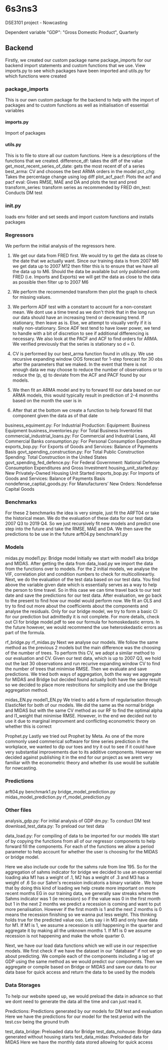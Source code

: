 # 6s3ns3
DSE3101 project - Nowcasting

Dependent variable
"GDP": "Gross Domestic Product", Quarterly

## Backend 
Firstly, we created our custom package name package_imports for our backend import statements and custom functions that we use. View imports.py to see which packages have been imported and utils.py for which functions were created

### package_imports
This is our own custom package for the backend to help with the import of packages and to custom functions as well as initialisation of essential variables

#### imports.py
Import of packages

#### utils.py
This is to file to store all our custom functions. Here is a descriptions of the functions that we created.
difference_df: takes the diff of the value
get_most_recent_series_of_date: gets the most recent df of a series
best_arma: CV and chooses the best ARMA orders in the model
pct_chg: Takes the percentage change using log diff
plot_acf_pacf: Plots the acf and pacf
eval: Gives RMSE, MAE and DA and plots the test and pred
transform_series: transform series as recommended by FRED
dm_test: Conducts DM test

### __init__.py
loads env folder and set seeds and import custom functions and installs packages

### Regressors
We perform the initial analysis of the regressors here. 
1. We get our data from FRED first. We would try to get the data as close to the date that we actually want. Since our training data is from 2007 M6 we get data up to 2007 M12 then filter this is to ensure that we have all the data up to M6. Should the data be available but only published onto FRED (i.e. Imports and Exports) we will get the data as close to the data as possible then filter up to 2007 M6

2. We perform the recommended transform then plot the graph to check for missing values. 

3. We perform ADF test with a constant to account for a non-constant mean. We dont use a time trend as we don't think that in the long run our data should have an increasing trend or decreasing trend. If stationary, then leave as is. Else, we attempt to visually verify if it is really non-stationary. Since ADF test tend to have lower power, we tend to handle with a bit of discretion to see if additional differencing is necessary. We also look at the PACF and ACF to find orders for ARMA. We verified previously that the series is stationary so d = 0.

4. CV is performed by our best_arma function found in utils.py. We use recursive expanding window OOS forecast for 1-step forecast for 30 obs after the parameters that we maked. In the event that there is not enough data we may choose to reduce the number of observations or to reduce the (p, q) to deviate from the ACF and PACF found by our models.

5. We then fit an ARMA model and try to forward fill our data based on our ARMA models, this would typically result in prediction of 2-4 monmths based on the month the user is in

6. After that at the bottom we create a function to help forward fill that component given the data as of that date

business_equiment.py: For Industrial Production: Equipment: Business Equipment
business_inventories.py: For Total Business Inventories
commercial_industrial_loans.py: For Commercial and Industrial Loans, All Commercial Banks
consumption.py: For Personal Consumption Expenditure
exports_bop.py: For Exports of Goods and Services: Balance of Payments Basis
govt_spending_construction.py: For Total Public Construction Spending: Total Construction in the United States
govt_spending_fed_defence.py: For Federal Government: National Defense Consumption Expenditures and Gross Investment
housing_unit_started.py: New Privately-Owned Housing Unit Started
imports_bop.py: For Imports of Goods and Services: Balance of Payments Basis
nondefense_captial_goods.py: For Manufacturers’ New Orders: Nondefense Capital Goods

### Benchmarks
For these 2 benchmarks the idea is very simple, just fit the ARFT04 or take the historical mean.
We do the evaluation of these data for our test data 2007 Q3 to 2019 Q4. So we just recursively fit new models and predict one step into the future and take the RMSE, MAE and DA.
We then save the predictions to be use in the future
arft04.py
benchmark1.py

### Models
midas.py
model1.py: Bridge model
Initially we start with model1 aka bridge and MIDAS. After getting the data from data_load.py we import the data from the functions over to models. For the 2 initial models, we analyse the VIF, correlation plot and condition numbers to check for multicollineartiy. Next, we do the evaluation of the test data based on our test data. You find above the variable given date which is essentially serves as a way to help the person to time travel. So in this case we can time travel back to our test date and save the predictions for our test data. After evaluation, we go back to the present to find how our model would perform now. We fit an OLS and try to find out more about the coefficients about the components and analyse the residuals. Only for our bridge model, we try to form a basic CI for our prediction but admittedly it is not complete. For more details, check out CI for bridge model.pdf to see our formula for homoskedastic errors. In the future however, we would recommend the use heteroskedastic errors as part of the formula.

rf_bridge.py
rf_midas.py
Next we analyse our models. We follow the same method as the previous 2 models but the main difference was the choosing of the number of trees. To perform this CV, we adopt a similar method to our evaluation and CV. Given our test data, which is up to 2007 Q3, we hold out the last 30 observations and run recurive expanding window CV to find the number of trees that minimise RMSE. Then we evaluate and save predictions. We tried both ways of aggregation, both the way we aggregate for MIDAS and Bridge but decided found actually both have the same result so we decided to place more restrcitions for simplicity and use the Bridge aggregation method. 

midas_EN.py
model1_EN.py
We tried to add a form of regularisation through ElasticNet for both of our models. We did the same as the normal bridge and MIDAS but with the same CV method as our RF to find the optimal alpha and l1_weight that minimise RMSE. However, in the end we decided not to use it due to marginal improvment and conflicting econometric theory on whether this is correct

Prophet.py
Lastly we tried out Prophet by Meta. As one of the more commonly used commerical software for time series prediction in the workplace, we wanted to dip our toes and try it out to see if it could have very substantial improvements due to its additive components. However we decided against publishing it in the end for our project as we arent very familiar with the econometric theory and whether its use would be suitable for nowcasting.


### Predictions
arft04.py
benchmark1.py
bridge_model_prediction.py
midas_model_prediction.py
rf_model_prediction.py

### Other files
analysis_gdp.py: For initial analysis of GDP
dm.py: To conduct DM test
download_test_data.py: To preload our test data

data_load.py: For compiling of data to be imported for our models
We start of by copying the functions from all of our regressor components to help forward fill the components. For each of the functions we allow a period parameter to help account for whether the user is choosing for the MIDAS or bridge model.

Here we also include our code for the sahms rule from line 195.
So for the aggregation of sahms indicator for bridge we decided to use an exponential loading aka M1 has a weight of .1, M2 has a weight of .3 and M3 has a weight of .6 So our Sahm's recession indicatoris a binary variable . We hope that by doing this kind of loading we help create more important on more recent months EG in our training data, we generally saw streaks where the Sahms indicator was 1 (ie recession) so if the value was 0 in the first month but 1 in the next 2 months we predict a recession is coming and want to put more penalisation. However if the first month is 1 and the next 2 months is 0 means the recession finishing so we wanna put less weight. This thinking holds true for the predicted value oso. Lets say i in M3 and only have data for M1. If M1 is 1, we assume a recession is still happening in the quarter and aggregate it by making all the unknown months 1. If M1 is 0 we assume recession is not happening and make the whole quarter 0.

Next, we have our load data functions which we will use in our respective models. We first check if we have the dataset in our "database" if not we go about predicting. We compile each of the components including a lag of GDP using the same method as we would predict our components. Then we aggregate or compile based on Bridge or MIDAS and save our data to our data base for quick access and return the data to be used by the models

### Data Storages
To help our website speed up, we would preload the data in advance so that we dont need to generate the data all the time and can just read it.

Predictions: Predictions generated by our models for DM test and evaluation
Here we have the predictions for our model for the test period with the test.csv being the ground truth

test_data_bridge: Preloaded data for Bridge
test_data_nohouse: Bridge data generated without housing starts
test_data_midas: Preloaded data for MIDAS
Here we have the monthly data stored allowing for quick access